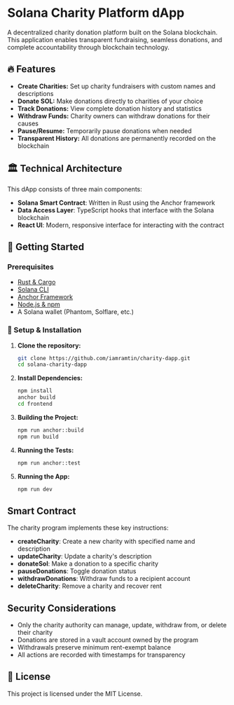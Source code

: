 # Solana Charity Platform dApp

A decentralized charity donation platform built on the Solana blockchain. This application enables transparent fundraising, seamless donations, and complete accountability through blockchain technology.

## 🔥 Features

- **Create Charities:** Set up charity fundraisers with custom names and descriptions
- **Donate SOL:** Make donations directly to charities of your choice
- **Track Donations:** View complete donation history and statistics
- **Withdraw Funds:** Charity owners can withdraw donations for their causes
- **Pause/Resume:** Temporarily pause donations when needed
- **Transparent History:** All donations are permanently recorded on the blockchain

## 🏛️ Technical Architecture

This dApp consists of three main components:

- **Solana Smart Contract**: Written in Rust using the Anchor framework
- **Data Access Layer**: TypeScript hooks that interface with the Solana blockchain
- **React UI**: Modern, responsive interface for interacting with the contract

## 🚀 Getting Started

### Prerequisites

- [Rust & Cargo](https://doc.rust-lang.org/cargo/getting-started/installation.html)
- [Solana CLI](https://docs.solana.com/cli/install-solana-cli-tools)
- [Anchor Framework](https://www.anchor-lang.com/docs/installation)
- [Node.js & npm](https://nodejs.org/en/download/)
- A Solana wallet (Phantom, Solflare, etc.)

### 🔧 Setup & Installation

1. **Clone the repository:**

   ```sh
   git clone https://github.com/iamramtin/charity-dapp.git
   cd solana-charity-dapp
   ```

2. **Install Dependencies:**

   ```sh
   npm install
   anchor build
   cd frontend
   ```

3. **Building the Project:**

   ```sh
   npm run anchor::build
   npm run build
   ```

4. **Running the Tests:**

   ```sh
   npm run anchor::test
   ```

5. **Running the App:**

   ```sh
   npm run dev
   ```

## Smart Contract

The charity program implements these key instructions:

- **createCharity**: Create a new charity with specified name and description
- **updateCharity**: Update a charity's description
- **donateSol**: Make a donation to a specific charity
- **pauseDonations**: Toggle donation status
- **withdrawDonations**: Withdraw funds to a recipient account
- **deleteCharity**: Remove a charity and recover rent

## Security Considerations

- Only the charity authority can manage, update, withdraw from, or delete their charity
- Donations are stored in a vault account owned by the program
- Withdrawals preserve minimum rent-exempt balance
- All actions are recorded with timestamps for transparency

## 📄 License

This project is licensed under the MIT License.
